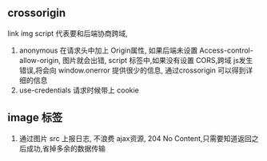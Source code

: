 ## crossorigin
link img script
代表要和后端协商跨域,
1. anonymous
    在请求头中加上 Origin属性,
    如果后端未设置 Access-control-allow-origin,
    图片就会出错,
    script 标签中,如果没有设置 CORS,跨域 js发生错误,将会向 window.onerror 提供很少的信息,
    通过crossorigin 可以得到详细的信息
2. use-credentials
  请求时候带上 cookie

## image 标签
1. 通过图片 src  上报日志, 不浪费 ajax资源, 204 No Content,只需要知道返回之后成功,省掉多余的数据传输